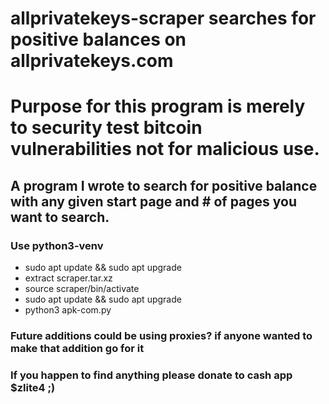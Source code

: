 # allprivatekeys-scraper searches for positive balances on allprivatekeys.com
# Purpose for this program is merely to security test bitcoin vulnerabilities not for malicious use.
## A program I wrote to search for positive balance with any given start page and # of pages you want to search.
### Use python3-venv

* sudo apt update && sudo apt upgrade
* extract scraper.tar.xz
* source scraper/bin/activate
* sudo apt update && sudo apt upgrade
* python3 apk-com.py


### Future additions could be using proxies? if anyone wanted to make that addition go for it
### If you happen to find anything please donate to cash app $zlite4 ;)
